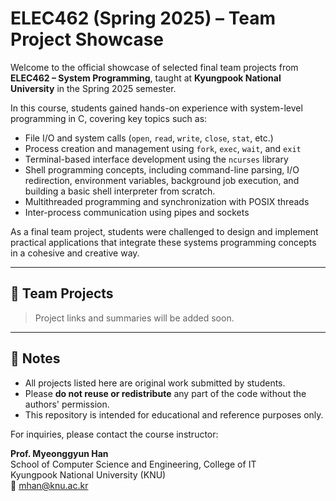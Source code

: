 # ELEC462 (Spring 2025) – Team Project Showcase

Welcome to the official showcase of selected final team projects from **ELEC462 – System Programming**, taught at **Kyungpook National University** in the Spring 2025 semester.

In this course, students gained hands-on experience with system-level programming in C, covering key topics such as:

- File I/O and system calls (`open`, `read`, `write`, `close`, `stat`, etc.)
- Process creation and management using `fork`, `exec`, `wait`, and `exit`
- Terminal-based interface development using the `ncurses` library
- Shell programming concepts, including command-line parsing, I/O redirection, environment variables, background job execution, and building a basic shell interpreter from scratch. 
- Multithreaded programming and synchronization with POSIX threads
- Inter-process communication using pipes and sockets

As a final team project, students were challenged to design and implement practical applications that integrate these systems programming concepts in a cohesive and creative way.

---

## 🚀 Team Projects

> Project links and summaries will be added soon.  

---

## 📌 Notes

- All projects listed here are original work submitted by students.  
- Please **do not reuse or redistribute** any part of the code without the authors' permission.  
- This repository is intended for educational and reference purposes only.

For inquiries, please contact the course instructor:  
  
**Prof. Myeonggyun Han**  
School of Computer Science and Engineering, College of IT  
Kyungpook National University (KNU)  
📧 [mhan@knu.ac.kr](mailto:mhan@knu.ac.kr)

